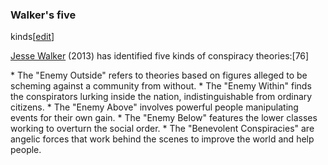 ### Walker's five
kinds[[edit](/w/index.php?title=Conspiracy\_theory&action=edit&section=7 "Edit
section: Walker's five kinds")]

[Jesse Walker](/wiki/Jesse\_Walker "Jesse Walker") (2013) has identified five
kinds of conspiracy theories:[76]

 \* The "Enemy Outside" refers to theories based on figures alleged to be scheming against a community from without.
 \* The "Enemy Within" finds the conspirators lurking inside the nation, indistinguishable from ordinary citizens.
 \* The "Enemy Above" involves powerful people manipulating events for their own gain.
 \* The "Enemy Below" features the lower classes working to overturn the social order.
 \* The "Benevolent Conspiracies" are angelic forces that work behind the scenes to improve the world and help people.
